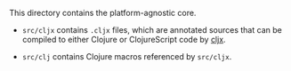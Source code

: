 This directory contains the platform-agnostic core.

 * `src/cljx` contains `.cljx` files, which are annotated sources that can be
   compiled to either Clojure or ClojureScript code by [cljx][1].

 * `src/clj` contains Clojure macros referenced by `src/cljx`.

 [1]: https://github.com/lynaghk/cljx
